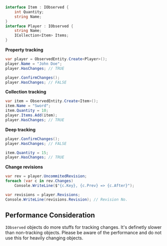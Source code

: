 
```cs
interface Item : IObserved {
    int Quantity;
    string Name;
}
interface Player : IObserved {
    string Name;
    ICollection<Item> Items;
}
```

__Property tracking__
```cs
var player = ObservedEntity.Create<Player>();
player.Name = "John Doe";
player.HasChanges; // TRUE

player.ConfirmChanges(); 
player.HasChanges; // FALSE
```

__Collection tracking__
```cs
var item = ObservedEntity.Create<Item>();
item.Name = "Sword";
item.Quantity = 10;
player.Items.Add(item);
player.HasChanges; // TRUE
```

__Deep tracking__
```cs
player.ConfirmChanges();
player.HasChanges; // FALSE

item.Quantity = 15;
player.HasChanges; // TRUE
```

__Change revisions__
```cs
var rev = player.UncommitedRevision;
foreach (var c in rev.Changes) 
    Console.WriteLine($"{c.Key}, {c.Prev} => {c.After}");

var revisions = player.Revisions;
Console.WriteLine(revisions.Revision); // Revision No.
```

Performance Consideration
----
`IObserved` objects do more stuffs for tracking changes. It's definetly slower than non-tracking objects. Please be aware of the performance and do not use this for heavily changing objects. 
